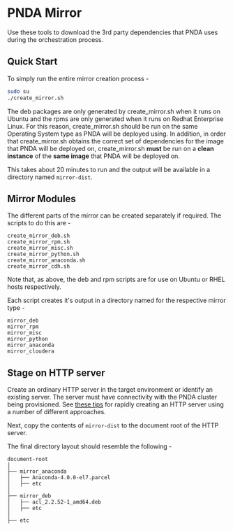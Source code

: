 # PNDA Mirror 
Use these tools to download the 3rd party dependencies that PNDA uses during the orchestration process. 

## Quick Start

To simply run the entire mirror creation process -

```sh
sudo su
./create_mirror.sh
```

The deb packages are only generated by create_mirror.sh when it runs on Ubuntu and the rpms are only generated when it runs on Redhat Enterprise Linux. For this reason, create_mirror.sh should be run on the same Operating System type as PNDA will be deployed using. In addition, in order that create_mirror.sh obtains the correct set of dependencies for the image that PNDA will be deployed on, create_mirror.sh **must** be run on a **clean instance** of the **same image** that PNDA will be deployed on.

This takes about 20 minutes to run and the output will be available in a directory named ```mirror-dist```.

## Mirror Modules

The different parts of the mirror can be created separately if required. The scripts to do this are -

```
create_mirror_deb.sh
create_mirror_rpm.sh
create_mirror_misc.sh
create_mirror_python.sh
create_mirror_anaconda.sh
create_mirror_cdh.sh
```

Note that, as above, the deb and rpm scripts are for use on Ubuntu or RHEL hosts respectively.

Each script creates it's output in a directory named for the respective mirror type -

```
mirror_deb
mirror_rpm
mirror_misc
mirror_python
mirror_anaconda
mirror_cloudera
```

## Stage on HTTP server

Create an ordinary HTTP server in the target environment or identify an existing server. The server must have connectivity with the PNDA cluster being provisioned. See [these tips](https://github.com/pndaproject/pnda/blob/develop/build/docs/EXAMPLES.md) for rapidly creating an HTTP server using a number of different approaches.

Next, copy the contents of ```mirror-dist``` to the document root of the HTTP server.

The final directory layout should resemble the following -

```
document-root
│
├── mirror_anaconda
│   ├── Anaconda-4.0.0-el7.parcel
│   ├── etc
│
├── mirror_deb
│   ├── acl_2.2.52-1_amd64.deb
│   ├── etc
│
├── etc

            
```